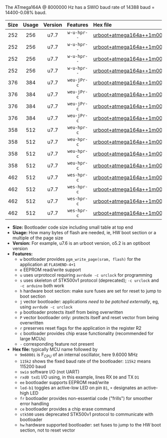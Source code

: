 The ATmega164A @ 8000000 Hz has a SWIO baud rate of 14388 baud = 14400-0.08% baud.

|Size|Usage|Version|Features|Hex file|
|:-:|:-:|:-:|:-:|:--|
|252|256|u7.7|`w-u-hpr--`|[urboot+atmega164a++1m0000i++++1k8_swio_rxd0_txd1_led+b0_hw.hex](https://raw.githubusercontent.com/stefanrueger/urboot.hex/main/cores/mightycore/atmega164a/internal_oscillator/fint++1m0000_Hz/br++++1k8_bps/urboot+atmega164a++1m0000i++++1k8_swio_rxd0_txd1_led+b0_hw.hex)|
|252|256|u7.7|`w-u-hpr--`|[urboot+atmega164a++1m0000i++++1k8_swio_rxd0_txd1_led+b7_hw.hex](https://raw.githubusercontent.com/stefanrueger/urboot.hex/main/cores/mightycore/atmega164a/internal_oscillator/fint++1m0000_Hz/br++++1k8_bps/urboot+atmega164a++1m0000i++++1k8_swio_rxd0_txd1_led+b7_hw.hex)|
|252|256|u7.7|`w-u-hpr--`|[urboot+atmega164a++1m0000i++++1k8_swio_rxd2_txd3_led+b0_hw.hex](https://raw.githubusercontent.com/stefanrueger/urboot.hex/main/cores/mightycore/atmega164a/internal_oscillator/fint++1m0000_Hz/br++++1k8_bps/urboot+atmega164a++1m0000i++++1k8_swio_rxd2_txd3_led+b0_hw.hex)|
|252|256|u7.7|`w-u-hpr--`|[urboot+atmega164a++1m0000i++++1k8_swio_rxd2_txd3_led+b7_hw.hex](https://raw.githubusercontent.com/stefanrueger/urboot.hex/main/cores/mightycore/atmega164a/internal_oscillator/fint++1m0000_Hz/br++++1k8_bps/urboot+atmega164a++1m0000i++++1k8_swio_rxd2_txd3_led+b7_hw.hex)|
|376|384|u7.7|`weu-jPr-c`|[urboot+atmega164a++1m0000i++++1k8_swio_rxd0_txd1_ee_led+b0_fr_ce.hex](https://raw.githubusercontent.com/stefanrueger/urboot.hex/main/cores/mightycore/atmega164a/internal_oscillator/fint++1m0000_Hz/br++++1k8_bps/urboot+atmega164a++1m0000i++++1k8_swio_rxd0_txd1_ee_led+b0_fr_ce.hex)|
|376|384|u7.7|`weu-jPr-c`|[urboot+atmega164a++1m0000i++++1k8_swio_rxd0_txd1_ee_led+b7_fr_ce.hex](https://raw.githubusercontent.com/stefanrueger/urboot.hex/main/cores/mightycore/atmega164a/internal_oscillator/fint++1m0000_Hz/br++++1k8_bps/urboot+atmega164a++1m0000i++++1k8_swio_rxd0_txd1_ee_led+b7_fr_ce.hex)|
|376|384|u7.7|`weu-jPr-c`|[urboot+atmega164a++1m0000i++++1k8_swio_rxd2_txd3_ee_led+b0_fr_ce.hex](https://raw.githubusercontent.com/stefanrueger/urboot.hex/main/cores/mightycore/atmega164a/internal_oscillator/fint++1m0000_Hz/br++++1k8_bps/urboot+atmega164a++1m0000i++++1k8_swio_rxd2_txd3_ee_led+b0_fr_ce.hex)|
|376|384|u7.7|`weu-jPr-c`|[urboot+atmega164a++1m0000i++++1k8_swio_rxd2_txd3_ee_led+b7_fr_ce.hex](https://raw.githubusercontent.com/stefanrueger/urboot.hex/main/cores/mightycore/atmega164a/internal_oscillator/fint++1m0000_Hz/br++++1k8_bps/urboot+atmega164a++1m0000i++++1k8_swio_rxd2_txd3_ee_led+b7_fr_ce.hex)|
|358|512|u7.7|`weu-hpr-c`|[urboot+atmega164a++1m0000i++++1k8_swio_rxd0_txd1_ee_led+b0_fr_ce_hw.hex](https://raw.githubusercontent.com/stefanrueger/urboot.hex/main/cores/mightycore/atmega164a/internal_oscillator/fint++1m0000_Hz/br++++1k8_bps/urboot+atmega164a++1m0000i++++1k8_swio_rxd0_txd1_ee_led+b0_fr_ce_hw.hex)|
|358|512|u7.7|`weu-hpr-c`|[urboot+atmega164a++1m0000i++++1k8_swio_rxd0_txd1_ee_led+b7_fr_ce_hw.hex](https://raw.githubusercontent.com/stefanrueger/urboot.hex/main/cores/mightycore/atmega164a/internal_oscillator/fint++1m0000_Hz/br++++1k8_bps/urboot+atmega164a++1m0000i++++1k8_swio_rxd0_txd1_ee_led+b7_fr_ce_hw.hex)|
|358|512|u7.7|`weu-hpr-c`|[urboot+atmega164a++1m0000i++++1k8_swio_rxd2_txd3_ee_led+b0_fr_ce_hw.hex](https://raw.githubusercontent.com/stefanrueger/urboot.hex/main/cores/mightycore/atmega164a/internal_oscillator/fint++1m0000_Hz/br++++1k8_bps/urboot+atmega164a++1m0000i++++1k8_swio_rxd2_txd3_ee_led+b0_fr_ce_hw.hex)|
|358|512|u7.7|`weu-hpr-c`|[urboot+atmega164a++1m0000i++++1k8_swio_rxd2_txd3_ee_led+b7_fr_ce_hw.hex](https://raw.githubusercontent.com/stefanrueger/urboot.hex/main/cores/mightycore/atmega164a/internal_oscillator/fint++1m0000_Hz/br++++1k8_bps/urboot+atmega164a++1m0000i++++1k8_swio_rxd2_txd3_ee_led+b7_fr_ce_hw.hex)|
|462|512|u7.7|`wes-hpr-c`|[urboot+atmega164a++1m0000i++++1k8_swio_rxd0_txd1_ee_led+b0_fr_ce_stk500_hw.hex](https://raw.githubusercontent.com/stefanrueger/urboot.hex/main/cores/mightycore/atmega164a/internal_oscillator/fint++1m0000_Hz/br++++1k8_bps/urboot+atmega164a++1m0000i++++1k8_swio_rxd0_txd1_ee_led+b0_fr_ce_stk500_hw.hex)|
|462|512|u7.7|`wes-hpr-c`|[urboot+atmega164a++1m0000i++++1k8_swio_rxd0_txd1_ee_led+b7_fr_ce_stk500_hw.hex](https://raw.githubusercontent.com/stefanrueger/urboot.hex/main/cores/mightycore/atmega164a/internal_oscillator/fint++1m0000_Hz/br++++1k8_bps/urboot+atmega164a++1m0000i++++1k8_swio_rxd0_txd1_ee_led+b7_fr_ce_stk500_hw.hex)|
|462|512|u7.7|`wes-hpr-c`|[urboot+atmega164a++1m0000i++++1k8_swio_rxd2_txd3_ee_led+b0_fr_ce_stk500_hw.hex](https://raw.githubusercontent.com/stefanrueger/urboot.hex/main/cores/mightycore/atmega164a/internal_oscillator/fint++1m0000_Hz/br++++1k8_bps/urboot+atmega164a++1m0000i++++1k8_swio_rxd2_txd3_ee_led+b0_fr_ce_stk500_hw.hex)|
|462|512|u7.7|`wes-hpr-c`|[urboot+atmega164a++1m0000i++++1k8_swio_rxd2_txd3_ee_led+b7_fr_ce_stk500_hw.hex](https://raw.githubusercontent.com/stefanrueger/urboot.hex/main/cores/mightycore/atmega164a/internal_oscillator/fint++1m0000_Hz/br++++1k8_bps/urboot+atmega164a++1m0000i++++1k8_swio_rxd2_txd3_ee_led+b7_fr_ce_stk500_hw.hex)|

- **Size:** Bootloader code size including small table at top end
- **Usage:** How many bytes of flash are needed, ie, HW boot section or a multiple of the page size
- **Version:** For example, u7.6 is an urboot version, o5.2 is an optiboot version
- **Features:**
  + `w` bootloader provides `pgm_write_page(sram, flash)` for the application at `FLASHEND-4+1`
  + `e` EEPROM read/write support
  + `u` uses urprotocol requiring `avrdude -c urclock` for programming
  + `s` uses skeleton of STK500v1 protocol (deprecated); `-c urclock` and `-c arduino` both work
  + `h` hardware boot section: make sure fuses are set for reset to jump to boot section
  + `j` vector bootloader: applications *need to be patched externally*, eg, using `avrdude -c urclock`
  + `p` bootloader protects itself from being overwritten
  + `P` vector bootloader only: protects itself and reset vector from being overwritten
  + `r` preserves reset flags for the application in the register R2
  + `c` bootloader provides chip erase functionality (recommended for large MCUs)
  + `-` corresponding feature not present
- **Hex file:** typically MCU name followed by
  + `9m6000i` is F<sub>CPU</sub> of an internal oscillator, here 9.6000 MHz
  + `115k2` shows the fixed baud rate of the bootloader: `115k2` means 115200 baud
  + `swio` software I/O (not UART)
  + `rxd0 txd1` I/O using, in this example, lines RX `D0` and TX `D1`
  + `ee` bootloader supports EEPROM read/write
  + `led-b1` toggles an active-low LED on pin `B1`, `+` designates an active-high LED
  + `fr` bootloader provides non-essential code ("frills") for smoother error handling
  + `ce` bootloader provides a chip erase command
  + `stk500` uses deprecated STK500v1 protocol to communicate with bootloader
  + `hw` hardware supported bootloader: set fuses to jump to the HW boot section, not to reset vector
